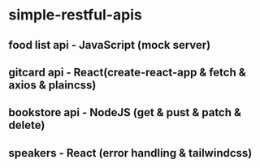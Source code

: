 # simple-restful-apis

## food list api - JavaScript (mock server)

## gitcard api - React(create-react-app & fetch & axios & plaincss)

## bookstore api - NodeJS (get & pust & patch & delete)

## speakers - React (error handling & tailwindcss)
